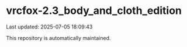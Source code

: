 # vrcfox-2.3_body_and_cloth_edition

Last updated: 2025-07-05 18:09:43

This repository is automatically maintained.
